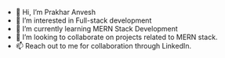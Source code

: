 - 👋 Hi, I’m Prakhar Anvesh
- 👀 I’m interested in Full-stack development
- 🌱 I’m currently learning MERN Stack Development
- 💞️ I’m looking to collaborate on projects related to MERN stack.
- 📫 Reach out to me for collaboration through LinkedIn.

<!---
XCallibur-5/XCallibur-5 is a ✨ special ✨ repository because its `README.md` (this file) appears on your GitHub profile.
You can click the Preview link to take a look at your changes.
--->
